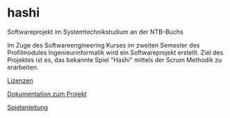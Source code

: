 # hashi
Softwareprojekt im Systemtechnikstudium an der NTB-Buchs

Im Zuge des Softwareengineering Kurses im zweiten Semester des Profilmodules Ingenieurinformatik wird ein Softwareprojekt erstellt.
Ziel des Projektes ist es, das bekannte Spiel "Hashi" mittels der Scrum Methodik zu erarbeiten.

[Lizenzen](LICENSE)

[Dokumentation zum Projekt](documentation/Dokumentation_Hashi_TeamSG.pdf)

[Spielanleitung](documentation/Spielanleitung.pdf)

